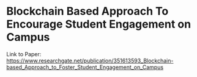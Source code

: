 # Blockchain Based Approach To Encourage Student Engagement on Campus



Link to Paper: https://www.researchgate.net/publication/351613593_Blockchain-based_Approach_to_Foster_Student_Engagement_on_Campus
